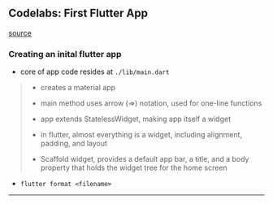 
## Codelabs: First Flutter App

[source](https://codelabs.developers.google.com/codelabs/first-flutter-app-pt1/#1)

### Creating an inital flutter app

* core of app code resides at `./lib/main.dart`

> * creates a material app
>
> * main method uses arrow (=>) notation, used for one-line functions
>
> * app extends StatelessWidget, making app itself a widget
>
> * in flutter, almost everything is a widget, including alignment, padding, and layout
>
> * Scaffold widget, provides a default app bar, a title, and a body property that holds the widget tree for the home screen


* `flutter format <filename>`

---
